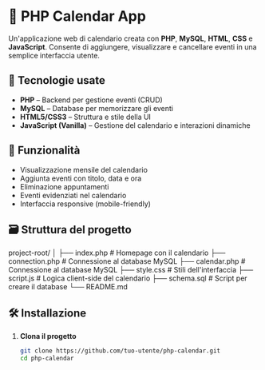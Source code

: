 # 📅 PHP Calendar App

Un'applicazione web di calendario creata con **PHP**, **MySQL**, **HTML**, **CSS** e **JavaScript**. Consente di aggiungere, visualizzare e cancellare eventi in una semplice interfaccia utente.

## 🧰 Tecnologie usate

- **PHP** – Backend per gestione eventi (CRUD)
- **MySQL** – Database per memorizzare gli eventi
- **HTML5/CSS3** – Struttura e stile della UI
- **JavaScript (Vanilla)** – Gestione del calendario e interazioni dinamiche

## 🚀 Funzionalità

- Visualizzazione mensile del calendario
- Aggiunta eventi con titolo, data e ora
- Eliminazione appuntamenti
- Eventi evidenziati nel calendario
- Interfaccia responsive (mobile-friendly)

## 🗃️ Struttura del progetto
project-root/
│
├── index.php # Homepage con il calendario
├── connection.php # Connessione al database MySQL
├── calendar.php # Connessione al database MySQL
├── style.css # Stili dell'interfaccia
├── script.js # Logica client-side del calendario
├── schema.sql # Script per creare il database
└── README.md

## 🛠️ Installazione

1. **Clona il progetto**

   ```bash
   git clone https://github.com/tuo-utente/php-calendar.git
   cd php-calendar
